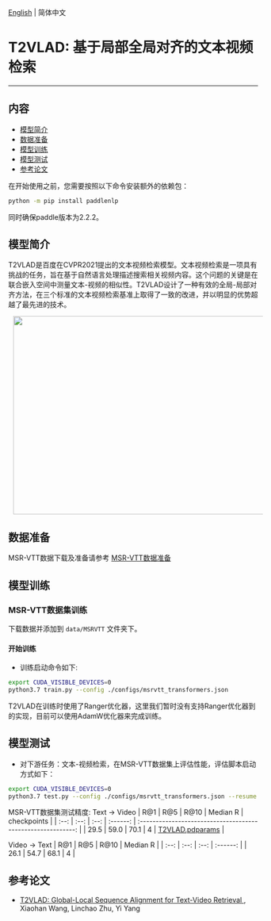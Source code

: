 [English](./README_en.md) | 简体中文

# T2VLAD: 基于局部全局对齐的文本视频检索

---
## 内容

- [模型简介](#模型简介)
- [数据准备](#数据准备)
- [模型训练](#模型训练)
- [模型测试](#模型测试)
- [参考论文](#参考论文)

在开始使用之前，您需要按照以下命令安装额外的依赖包：
```bash
python -m pip install paddlenlp
```
同时确保paddle版本为2.2.2。

## 模型简介

T2VLAD是百度在CVPR2021提出的文本视频检索模型。文本视频检索是一项具有挑战的任务，旨在基于自然语言处理描述搜索相关视频内容。这个问题的关键是在联合嵌入空间中测量文本-视频的相似性。T2VLAD设计了一种有效的全局-局部对齐方法，在三个标准的文本视频检索基准上取得了一致的改进，并以明显的优势超越了最先进的技术。

<div align="center">
<img src="./imgs/t2vlad.png" height=400 width=700 hspace='10'/> <br />
</div>


## 数据准备

MSR-VTT数据下载及准备请参考 [MSR-VTT数据准备](../../docs/zh-CN/dataset/msrvtt.md)

## 模型训练

### MSR-VTT数据集训练

下载数据并添加到 `data/MSRVTT` 文件夹下。

#### 开始训练

- 训练启动命令如下:

```bash
export CUDA_VISIBLE_DEVICES=0
python3.7 train.py --config ./configs/msrvtt_transformers.json
```

T2VLAD在训练时使用了Ranger优化器，这里我们暂时没有支持Ranger优化器到的实现，目前可以使用AdamW优化器来完成训练。


## 模型测试

- 对下游任务：文本-视频检索，在MSR-VTT数据集上评估性能，评估脚本启动方式如下：

```bash
export CUDA_VISIBLE_DEVICES=0
python3.7 test.py --config ./configs/msrvtt_transformers.json --resume ./T2VLAD_msrvtt.pdparams
```

MSR-VTT数据集测试精度:
Text $\rightarrow$ Video
| R@1  | R@5  | R@10 | Median R |                         checkpoints                          |
| :--: | :--: | :--: | :------: | :----------------------------------------------------------: |
| 29.5 | 59.0 | 70.1 |   4      | [T2VLAD.pdparams](https://videotag.bj.bcebos.com/PaddleVideo-release2.2/T2VLAD_msrvtt.pdparams) |

Video $\rightarrow$ Text
| R@1  | R@5  | R@10 | Median R |
| :--: | :--: | :--: | :------: |
| 26.1 | 54.7 | 68.1 |   4      |


## 参考论文

- [T2VLAD: Global-Local Sequence Alignment for Text-Video Retrieval
](https://arxiv.org/pdf/2104.10054.pdf), Xiaohan Wang, Linchao Zhu, Yi Yang
